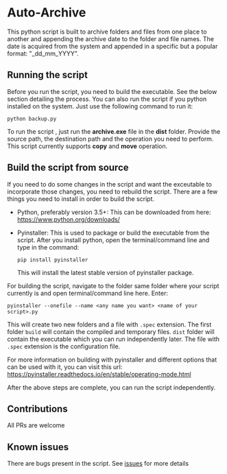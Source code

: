 # Auto-Archive

This python script is built to archive folders and files from one place to another and appending the archive date to the
 folder and file names. The date is acquired from the system and appended in a specific but a popular format: 
 "\_dd_mm_YYYY".

## Running the script

Before you run the script, you need to build the executable. See the below section detailing the process. You can also 
run the script if you python installed on the system. Just use the following command to run it:
 
 `python backup.py`
 
 To run the script , just run the **archive.exe** file in the **dist** folder. Provide the source path, the destination 
 path and the operation you need to perform. This script currently supports **copy** and **move** operation.

## Build the script from source

If you need to do some changes in the script and want the exceutable to incorporate those changes, you need to rebuild 
the script. 
There are a few things you need to install in order to build the script.

- Python, preferably version 3.5+: This can be downloaded from here: <https://www.python.org/downloads/>  

- Pyinstaller: This is used to package or build the executable from the script. After you install python, open the 
terminal/command line and type in the command:

  `pip install pyinstaller`

  This will install the latest stable version of pyinstaller package.

For building the script, navigate to the folder same folder where your script currently is and open terminal/command 
line here. Enter: 

`pyinstaller --onefile --name <any name you want> <name of your script>.py`  

This will create two new folders and a file with `.spec` extension. The first folder `build` will contain the compiled 
and temporary files. `dist` folder will contain the executable which you can run independently later. The file with 
`.spec` extension is the configuration file.

For more information on building with pyinstaller and different options that can be used with it, you can visit this 
url: <https://pyinstaller.readthedocs.io/en/stable/operating-mode.html>

After the above steps are complete, you can run the script independently.

## Contributions

All PRs are welcome

## Known issues

There are bugs present in the script. See [issues](https://github.com/agpt8/auto-archive/issues/) for more details
